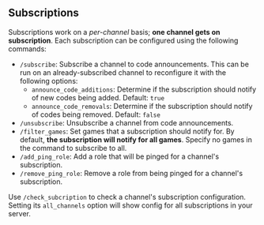 ## Subscriptions
Subscriptions work on a *per-channel* basis; **one channel gets on subscription**. Each subscription can be configured using the following commands:
- `/subscribe`: Subscribe a channel to code announcements. This can be run on an already-subscribed channel to reconfigure it with the following options:
  - `announce_code_additions`: Determine if the subscription should notify of new codes being added. Default: `true`
  - `announce_code_removals`: Determine if the subscription should notify of codes being removed. Default: `false`
- `/unsubscribe`: Unsubscribe a channel from code announcements.
- `/filter_games`: Set games that a subscription should notify for. By default, **the subscription will notify for all games**. Specify no games in the command to subscribe to all.
- `/add_ping_role`: Add a role that will be pinged for a channel's subscription.
- `/remove_ping_role`: Remove a role from being pinged for a channel's subscription.

Use `/check_subcription` to check a channel's subscription configuration. Setting its `all_channels` option will show config for all subscriptions in your server.